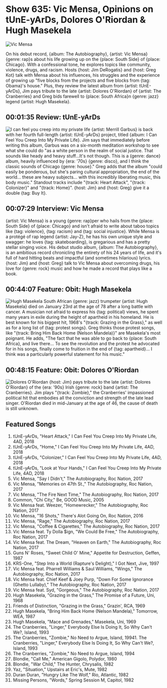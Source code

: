 

# Show 635: Vic Mensa, Opinions on tUnE-yArDs, Dolores O'Riordan & Hugh Masekela

![Vic Mensa](https://sound-images.s3.amazonaws.com/images/2018/vic_mensa.jpg)

On his debut record, {album: The Autobiography}, {artist: Vic Mensa} {genre: rap}s about his life growing up on the {place: South Side} of {place: Chicago}. With a confessional tone, he explores topics like community, violence, drugs, and racism. Hosts {host: Jim DeRogatis} and {host: Greg Kot} talk with Mensa about his influences, his struggles and the experience of growing up "five blocks from the projects and five blocks from {tag: Obama}'s house." Plus, they review the latest album from {artist: tUnE-yArDs}, Jim pays tribute to the late {artist: Dolores O'Riordan} of {artist: The Cranberries} and Greg bids farewell to {place: South Africa}n {genre: jazz} legend {artist: Hugh Masekela}.

## 00:01:35 Review: tUnE-yArDs
![I can feel you creep into my private life](http://is2.mzstatic.com/image/thumb/Music118/v4/4e/91/cb/4e91cb50-2a07-6d7f-0502-79ff1b760b27/source/600x600bb.jpg "308179967/1293278309")
{artist: Merrill Garbus} is back with her fourth full-length {artist: tUnE-yArDs} project, titled {album: I Can Feel You Creep Into My Private Life}. Jim says that immediately before writing this album, Garbus was on a six-month meditation workshop to see what she could do "as a white person in the realm of social justice. That sounds like heady and heavy stuff…It's not though. This is a {genre: dance} album, heavily influenced by {era: '70s} {genre: disco}, and I think the classic sounds of Chicago {genre: house}."
Greg adds that the album "could easily be ponderous, but she's paring cultural appropriation, the end of the world… these are heavy subjects… with this incredibly liberating music, this body music." Standout tracks include "{track: Heart Attack", "{track: Colonizer}" and "{track: Home}". {host: Jim} and {host: Greg} give it a double {tag: Buy It}.


## 00:07:29 Interview: Vic Mensa
{artist: Vic Mensa} is a young {genre: rap}per who hails from the {place: South Side} of {place: Chicago} and isn't afraid to write about taboo topics like {tag: violence}, {tag: racism} and {tag: social injustice}. While Mensa is a protégé of rap legend {artist: Jay-Z}, he has his own unique style and swagger: he loves {tag: skateboarding}, is gregarious and has a pretty stellar singing voice. His debut studio album, {album: The Autobiography}, is an ambitious record chronicling the entirety of his 24 years of life, and it's full of hard hitting beats and impactful (and sometimes hilarious) lyrics. {host: Jim} and {host: Greg} talk to Vic Mensa about overcoming drugs, his love for {genre: rock} music and how he made a record that plays like a book.


## 00:44:07 Feature: Obit: Hugh Masekela
![Hugh Masekela](https://sound-images.s3.amazonaws.com/images/2018/hugh_m.jpg)
South African {genre: jazz} trumpeter {artist: Hugh Masekela} died on January 23rd at the age of 78 after a long battle with cancer. A musician not afraid to express his {tag: political} views, he spent many years in exile during the height of apartheid in his homeland. He is best known for his biggest hit, 1968's "{track: Grazing in the Grass}," as well as for a long list of {tag: protest songs}. Greg thinks those protest songs, like "{track: Bring Him Back Home (Nelson Mandela)}" are Masekela's most poignant. He adds, "The fact that he was able to go back to {place: South Africa}, and live there… To see the revolution and the protest he advocated for in his songs, finally come to fruition in the end of {tag: apartheid}… I think was a particularly powerful statement for his music."

## 00:48:15 Feature: Obit: Dolores O'Riordan
![Dolores O'Riordan](https://sound-images.s3.amazonaws.com/images/2018/dolores_o.jpg)
{host: Jim} pays tribute to the late {artist: Dolores O'Riordan} of the {era: '90s} Irish {genre: rock} band {artist: The Cranberries}. Jim plays "{track: Zombie}," the Cranberries' impassioned political hit that embodies all the conviction and strength of the late lead singer. O'Riordan died in mid-January at the age of 46, the cause of death is still unknown. 


## Featured Songs
1. tUnE-yArDs, "Heart Attack," I Can Feel You Creep Into My Private Life, 4AD, 2018
1. tUnE-yArDs, "Home," I Can Feel You Creep Into My Private Life, 4AD, 2018
1. tUnE-yArDs, "Colonizer," I Can Feel You Creep Into My Private Life, 4AD, 2018
1. tUnE-yArDs, "Look at Your Hands," I Can Feel You Creep Into My Private Life, 4AD, 2018
1. Vic Mensa, "Say I Didn't," The Autobiography, Roc Nation, 2017
1. Vic Mensa, "Memories on 47th St.," The Autobiography, Roc Nation, 2017
1. Vic Mensa, "The Fire Next Time," The Autobiography, Roc Nation, 2017
1. Common, "Chi City," Be, GOOD Music, 2005
1. Vic Mensa feat. Weezer, "Homewrecker," The Autobiography, Roc Nation, 2017
1. Vic Mensa, "16 Shots," There's Alot Going On, Roc Nation, 2016
1. Vic Mensa, "Rage," The Autobiography, Roc Nation, 2017
1. Vic Mensa, "Coffee & Cigarettes," The Autobiography, Roc Nation, 2017
1. Vic Mensa feat. Ty Dolla $ign, "We Could Be Free," The Autobiography, Roc Nation, 2017
1. Vic Mensa feat. The Dream, "Heaven on Earth," The Autobiography, Roc Nation, 2017
1. Guns N' Roses, "Sweet Child O' Mine," Appetite for Destruction, Geffen, 1987
1. KRS-One, "Step Into a World (Rapture's Delight)," I Got Next, Jive, 1997
1. Vic Mensa feat. Pharrell Williams & Saul Williams, "Wings," The Autobiography, Roc Nation, 2017
1. Vic Mensa feat. Chief Keef & Joey Purp, "Down For Some Ignorance (Ghetto Lullaby)," The Autobiography, Roc Nation, 2017
1. Vic Mensa feat. Syd, "Gorgeous," The Autobiography, Roc Nation, 2017
1. Hugh Masekela, "Grazing in the Grass," The Promise of a Future, Uni, 1968
1. Friends of Distinction, "Grazing in the Grass," Grazin', RCA, 1969
1. Hugh Masekela, "Bring Him Back Home (Nelson Mandela)," Tomorrow, WEA, 1987
1. Hugh Masekela, "Mace and Grenades," Masekela, Uni, 1969
1. The Cranberries, "Linger," Everybody Else Is Doing It, So Why Can't We?, Island, 1993
1. The Cranberries, "Zombie," No Need to Argue, Island, 19941. The Cranberries, "Linger," Everybody Else Is Doing It, So Why Can't We?, Island, 1993
1. The Cranberries, "Zombie," No Need to Argue, Island, 1994
1. Blondie, "Call Me," American Gigolo, Polydor, 1980
1. Blondie, "War Child," The Hunter, Chrysalis, 1982
1. Yaz, "Situation," Upstairs at Eric's, Mute, 1982
1. Duran Duran, "Hungry Like The Wolf," Rio, Atlantic, 1982
1. Missing Persons, "Words," Spring Session M, Capitol, 1982